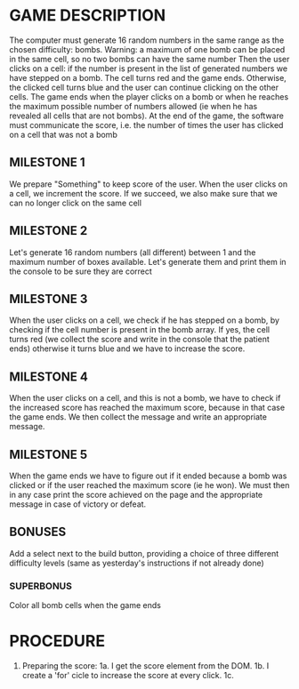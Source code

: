 # GAME DESCRIPTION

The computer must generate 16 random numbers in the same range as the chosen difficulty: bombs. Warning: a maximum of one bomb can be placed in the same cell, so no two bombs can have the same number
Then the user clicks on a cell: if the number is present in the list of generated numbers we have stepped on a bomb. The cell turns red and the game ends. Otherwise, the clicked cell turns blue and the user can continue clicking on the other cells.
The game ends when the player clicks on a bomb or when he reaches the maximum possible number of numbers allowed (ie when he has revealed all cells that are not bombs).
At the end of the game, the software must communicate the score, i.e. the number of times the user has clicked on a cell that was not a bomb

## MILESTONE 1

We prepare "Something" to keep score of the user.
When the user clicks on a cell, we increment the score.
If we succeed, we also make sure that we can no longer click on the same cell

## MILESTONE 2

Let's generate 16 random numbers (all different) between 1 and the maximum number of boxes available.
Let's generate them and print them in the console to be sure they are correct

## MILESTONE 3

When the user clicks on a cell, we check if he has stepped on a bomb, by checking if the cell number is present in the bomb array.
If yes, the cell turns red (we collect the score and write in the console that the patient ends) otherwise it turns blue and we have to increase the score.

## MILESTONE 4

When the user clicks on a cell, and this is not a bomb, we have to check if the increased score has reached the maximum score, because in that case the game ends. We then collect the message and write an appropriate message.

## MILESTONE 5

When the game ends we have to figure out if it ended because a bomb was clicked or if the user reached the maximum score (ie he won). We must then in any case print the score achieved on the page and the appropriate message in case of victory or defeat.

## BONUSES

Add a select next to the build button, providing a choice of three different difficulty levels (same as yesterday's instructions if not already done)

### SUPERBONUS

Color all bomb cells when the game ends

# PROCEDURE

1. Preparing the score:
   1a. I get the score element from the DOM.
   1b. I create a 'for' cicle to increase the score at every click.
   1c.
